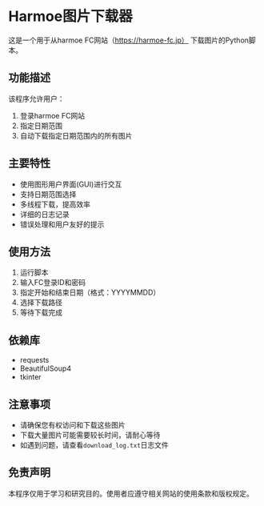 # Harmoe图片下载器

这是一个用于从harmoe FC网站（https://harmoe-fc.jp） 下载图片的Python脚本。

## 功能描述

该程序允许用户：

1. 登录harmoe FC网站
2. 指定日期范围
3. 自动下载指定日期范围内的所有图片

## 主要特性

- 使用图形用户界面(GUI)进行交互
- 支持日期范围选择
- 多线程下载，提高效率
- 详细的日志记录
- 错误处理和用户友好的提示

## 使用方法

1. 运行脚本
2. 输入FC登录ID和密码
3. 指定开始和结束日期（格式：YYYYMMDD）
4. 选择下载路径
5. 等待下载完成

## 依赖库

- requests
- BeautifulSoup4
- tkinter

## 注意事项

- 请确保您有权访问和下载这些图片
- 下载大量图片可能需要较长时间，请耐心等待
- 如遇到问题，请查看`download_log.txt`日志文件

## 免责声明

本程序仅用于学习和研究目的。使用者应遵守相关网站的使用条款和版权规定。
